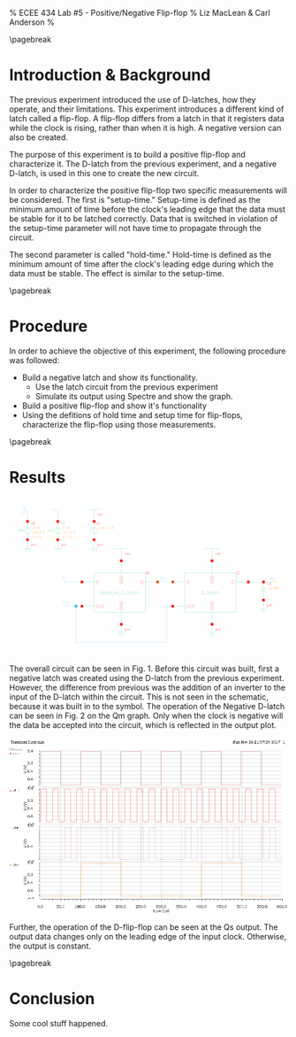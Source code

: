 % ECEE 434 Lab #5 - Positive/Negative Flip-flop
% Liz MacLean & Carl Anderson
%

\pagebreak

# Introduction & Background

The previous experiment introduced the use of D-latches, how they operate, and their limitations. This experiment introduces a different kind of
latch called a flip-flop. A flip-flop differs from a latch in that it registers data while the clock is rising, rather than when it is high. A negative 
version can also be created. 

The purpose of this experiment is to build a positive flip-flop and characterize it. The D-latch from the previous experiment,
and a negative D-latch, is used in this one to create the new circuit. 

In order to characterize the positive flip-flop two specific measurements will be considered. The first is "setup-time." Setup-time
is defined as the minimum amount of time before the clock's leading edge that the data must be stable for it to be latched correctly. 
Data that is switched in violation of the setup-time parameter will not have time to propagate through the circuit.

The second parameter is called "hold-time." Hold-time is defined as the minimum amount of time after the clock's leading edge during which
the data must be stable. The effect is similar to the setup-time. 

\pagebreak

# Procedure

In order to achieve the objective of this experiment, the following procedure was followed:

*   Build a negative latch and show its functionality. 
    *   Use the latch circuit from the previous experiment
    *   Simulate its output using Spectre and show the graph. 
*   Build a positive flip-flop and show it's functionality
*   Using the defitions of hold time and setup time for flip-flops, characterize the flip-flop using those measurements. 

\pagebreak

# Results

![Schematic used for Positive Flip-flop](d_flip_flop_schematic.png)

The overall circuit can be seen in Fig. 1. Before this circuit was built, first a negative latch was created using the D-latch from the previous experiment. However, the difference from previous was the addition
of an inverter to the input of the D-latch within the circuit. This is not seen in the schematic, because it was built in to the symbol. The
operation of the Negative D-latch can be seen in Fig. 2 on the Qm graph. Only when the clock is negative will the data be accepted into the circuit, which
is reflected in the output plot. 

![Output plot of Positive Flip-flop. Qm, Qs, D, CLK shown.](d_flip_flop_output.png)

Further, the operation of the D-flip-flop can be seen at the Qs output. The output data changes only on the leading edge of the input clock. Otherwise, the output is constant. 


\pagebreak

# Conclusion

Some cool stuff happened. 




